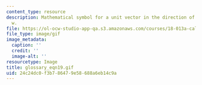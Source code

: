 ```yaml
---
content_type: resource
description: Mathematical symbol for a unit vector in the direction of the vector
  w.
file: https://ol-ocw-studio-app-qa.s3.amazonaws.com/courses/18-013a-calculus-with-applications-spring-2005/24c24dc0f3b786479e58688a6eb14c9a_glossary_eqn19.gif
file_type: image/gif
image_metadata:
  caption: ''
  credit: ''
  image-alt: ''
resourcetype: Image
title: glossary_eqn19.gif
uid: 24c24dc0-f3b7-8647-9e58-688a6eb14c9a
---
```


